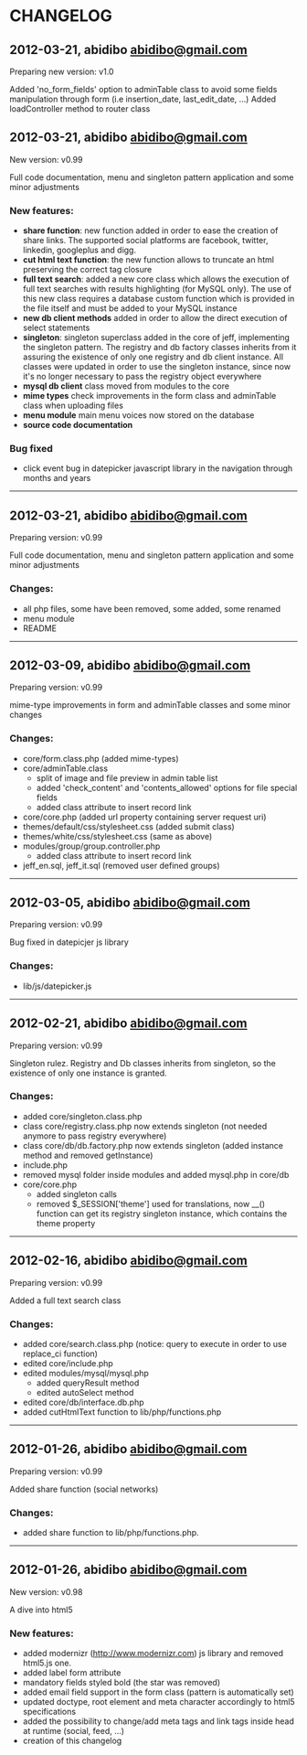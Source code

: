 CHANGELOG
===========================================================================================

2012-03-21, abidibo  <abidibo@gmail.com>
---------------------------------------------    
Preparing new version: v1.0

Added 'no_form_fields' option to adminTable class to avoid some fields manipulation through form (i.e insertion_date, last_edit_date, ...)
Added loadController method to router class

2012-03-21, abidibo  <abidibo@gmail.com>
---------------------------------------------    
New version: v0.99
 
Full code documentation, menu and singleton pattern application and some minor adjustments

### New features:

- **share function**: new function added in order to ease the creation of share links. The supported social platforms are facebook, twitter, linkedin, googleplus and digg.
- **cut html text function**: the new function allows to truncate an html preserving the correct tag closure
- **full text search**: added a new core class which allows the execution of full text searches with results highlighting (for MySQL only). The use of this new class requires a database custom function which is provided in the file itself and must be added to your MySQL instance
- **new db client methods** added in order to allow the direct execution of select statements
- **singleton**: singleton superclass added in the core of jeff, implementing the singleton pattern. The registry and db factory classes inherits from it assuring the existence of only one registry and db client instance. All classes were updated in order to use the singleton instance, since now it's no longer necessary to pass the registry object everywhere
- **mysql db client** class moved from modules to the core
- **mime types** check improvements in the form class and adminTable class when uploading files
- **menu module** main menu voices now stored on the database
- **source code documentation**

### Bug fixed

- click event bug in datepicker javascript library in the navigation through months and years

___________________________________________________________________________________________

2012-03-21, abidibo  <abidibo@gmail.com>
---------------------------------------------    
Preparing version: v0.99
 
Full code documentation, menu and singleton pattern application and some minor adjustments

### Changes:

- all php files, some have been removed, some added, some renamed
- menu module
- README

___________________________________________________________________________________________  
    
2012-03-09, abidibo  <abidibo@gmail.com>
---------------------------------------------    

Preparing version: v0.99
 
mime-type improvements in form and adminTable classes and some minor changes

### Changes:

- core/form.class.php (added mime-types)
- core/adminTable.class
  * split of image and file preview in admin table list
  * added 'check_content' and 'contents_allowed' options for file special fields
  * added class attribute to insert record link
- core/core.php (added url property containing server request uri)
- themes/default/css/stylesheet.css (added submit class)
- themes/white/css/stylesheet.css (same as above)
- modules/group/group.controller.php
  * added class attribute to insert record link
- jeff_en.sql, jeff_it.sql (removed user defined groups)

___________________________________________________________________________________________  

2012-03-05, abidibo  <abidibo@gmail.com>
---------------------------------------------    

Preparing version: v0.99

Bug fixed in datepicjer js library

### Changes:

- lib/js/datepicker.js

___________________________________________________________________________________________  

2012-02-21, abidibo  <abidibo@gmail.com>
---------------------------------------------    

Preparing version: v0.99

Singleton rulez. Registry and Db classes inherits from singleton, so the existence of only one instance is granted.

### Changes:

- added core/singleton.class.php
- class core/registry.class.php now extends singleton (not needed anymore to pass registry everywhere)
- class core/db/db.factory.php now extends singleton (added instance method and removed getInstance)
- include.php
- removed mysql folder inside modules and added mysql.php in core/db
- core/core.php
  * added singleton calls
  * removed $_SESSION['theme'] used for translations, now __() function can get its registry singleton instance, which contains the theme property

___________________________________________________________________________________________  

2012-02-16, abidibo  <abidibo@gmail.com>
---------------------------------------------    

Preparing version: v0.99

Added a full text search class

### Changes:

- added core/search.class.php (notice: query to execute in order to use replace_ci function)
- edited core/include.php
- edited modules/mysql/mysql.php
  * added queryResult method
  * edited autoSelect method
- edited core/db/interface.db.php
- added cutHtmlText function to lib/php/functions.php

___________________________________________________________________________________________  

2012-01-26, abidibo  <abidibo@gmail.com>
---------------------------------------------    

Preparing version: v0.99

Added share function (social networks)
	
### Changes:

- added share function to lib/php/functions.php.

___________________________________________________________________________________________  

2012-01-26, abidibo  <abidibo@gmail.com>
---------------------------------------------    

New version: v0.98

A dive into html5

### New features:

- added modernizr (http://www.modernizr.com) js library and removed html5.js one.
- added label form attribute
- mandatory fields styled bold (the star was removed)
- added email field support in the form class (pattern is automatically set)
- updated doctype, root element and meta character accordingly to html5 specifications
- added the possibility to change/add meta tags and link tags inside head at runtime (social, feed, ...)
- creation of this changelog
